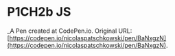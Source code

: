 # P1CH2b JS
 _A Pen created at CodePen.io. Original URL: [https://codepen.io/nicolaspatschkowski/pen/BaNxgzN](https://codepen.io/nicolaspatschkowski/pen/BaNxgzN).

 